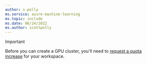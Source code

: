 ```yaml
---
author: s-polly
ms.service: azure-machine-learning
ms.topic: include
ms.date: 06/24/2022
ms.author: scottpolly
---
```


> [!IMPORTANT]
> Before you can create a GPU cluster, you'll need to [request a quota increase](../how-to-manage-quotas.md) for your workspace.
